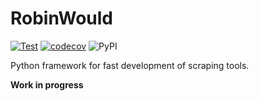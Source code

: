 # RobinWould

[![Test](https://github.com/xlurio/robinwould/actions/workflows/test.yml/badge.svg)](https://github.com/xlurio/robinwould/actions/workflows/test.yml)
[![codecov](https://codecov.io/gh/xlurio/robinwould/branch/main/graph/badge.svg?token=941OPKOREQ)](https://codecov.io/gh/xlurio/robinwould)
![PyPI](https://img.shields.io/pypi/v/robinwould)

Python framework for fast development of scraping tools.

**Work in progress**
